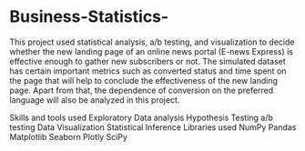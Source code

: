 # Business-Statistics-
This project used statistical analysis, a/b testing, and visualization to decide whether the new landing page of an online news portal (E-news Express) is effective enough to gather new subscribers or not. The simulated dataset has certain important metrics such as converted status and time spent on the page that will help to conclude the effectiveness of the new landing page. Apart from that, the dependence of conversion on the preferred language will also be analyzed in this project.

Skills and tools used
Exploratory Data analysis
Hypothesis Testing
a/b testing
Data Visualization
Statistical Inference
Libraries used
NumPy
Pandas
Matplotlib
Seaborn
Plotly
SciPy
